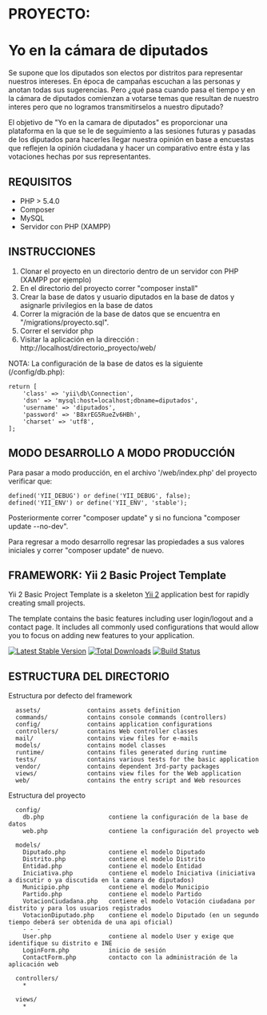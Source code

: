 PROYECTO:
=========
Yo en la cámara de diputados
======================================

Se supone que los diputados son electos por distritos para representar nuestros intereses. En época de campañas
escuchan a las personas y anotan todas sus sugerencias. Pero ¿qué pasa cuando pasa el tiempo y en la cámara de
diputados comienzan a votarse temas que resultan de nuestro interes pero que no logramos transmitirselos a
nuestro diputado?

El objetivo de "Yo en la camara de diputados" es proporcionar una plataforma en la que se le de seguimiento a
las sesiones futuras y pasadas de los diputados para hacerles llegar nuestra opinión en base a encuestas que
reflejen la opinión ciudadana y hacer un comparativo entre ésta y las votaciones hechas por sus representantes.

REQUISITOS
------------

- PHP > 5.4.0
- Composer
- MySQL
- Servidor con PHP (XAMPP)

INSTRUCCIONES
-------------

1. Clonar el proyecto en un directorio dentro de un servidor con PHP (XAMPP por ejemplo)
2. En el directorio del proyecto correr "composer install"
3. Crear la base de datos y usuario diputados en la base de datos y asignarle privilegios en la base de datos
4. Correr la migración de la base de datos que se encuentra en "/migrations/proyecto.sql".
5. Correr el servidor php
6. Visitar la aplicación en la dirección : http://localhost/directorio_proyecto/web/

NOTA: La configuración de la base de datos es la siguiente (/config/db.php):

    return [
        'class' => 'yii\db\Connection',
        'dsn' => 'mysql:host=localhost;dbname=diputados',
        'username' => 'diputados',
        'password' => 'B8xrEG5RueZv6HBh',
        'charset' => 'utf8',
    ];

MODO DESARROLLO A MODO PRODUCCIÓN
---------------

Para pasar a modo producción, en el archivo '/web/index.php' del proyecto verificar que:

    defined('YII_DEBUG') or define('YII_DEBUG', false);
    defined('YII_ENV') or define('YII_ENV', 'stable');

Posteriormente correr "composer update" y si no funciona "composer update --no-dev".

Para regresar a modo desarrollo regresar las propiedades a sus valores iniciales y correr "composer update" de nuevo.

FRAMEWORK: Yii 2 Basic Project Template
---------------------------------------

Yii 2 Basic Project Template is a skeleton [Yii 2](http://www.yiiframework.com/) application best for
rapidly creating small projects.

The template contains the basic features including user login/logout and a contact page.
It includes all commonly used configurations that would allow you to focus on adding new
features to your application.

[![Latest Stable Version](https://poser.pugx.org/yiisoft/yii2-app-basic/v/stable.png)](https://packagist.org/packages/yiisoft/yii2-app-basic)
[![Total Downloads](https://poser.pugx.org/yiisoft/yii2-app-basic/downloads.png)](https://packagist.org/packages/yiisoft/yii2-app-basic)
[![Build Status](https://travis-ci.org/yiisoft/yii2-app-basic.svg?branch=master)](https://travis-ci.org/yiisoft/yii2-app-basic)

ESTRUCTURA DEL DIRECTORIO
-------------------------

Estructura por defecto del framework

      assets/             contains assets definition
      commands/           contains console commands (controllers)
      config/             contains application configurations
      controllers/        contains Web controller classes
      mail/               contains view files for e-mails
      models/             contains model classes
      runtime/            contains files generated during runtime
      tests/              contains various tests for the basic application
      vendor/             contains dependent 3rd-party packages
      views/              contains view files for the Web application
      web/                contains the entry script and Web resources

Estructura del proyecto

      config/
        db.php                  contiene la configuración de la base de datos
        web.php                 contiene la configuración del proyecto web

      models/
        Diputado.php            contiene el modelo Diputado
        Distrito.php            contiene el modelo Distrito
        Entidad.php             contiene el modelo Entidad
        Iniciativa.php          contiene el modelo Iniciativa (iniciativa a discutir o ya discutida en la camara de diputados)
        Municipio.php           contiene el modelo Municipio
        Partido.php             contiene el modelo Partido
        VotacionCiudadana.php   contiene el modelo Votación ciudadana por distrito y para los usuarios registrados
        VotacionDiputado.php    contiene el modelo Diputado (en un segundo tiempo deberá ser obtenida de una api oficial)
        - - -
        User.php                contiene al modelo User y exige que identifique su distrito e INE
        LoginForm.php           inicio de sesión
        ContactForm.php         contacto con la administración de la aplicación web

      controllers/
        *

      views/                    
        *
